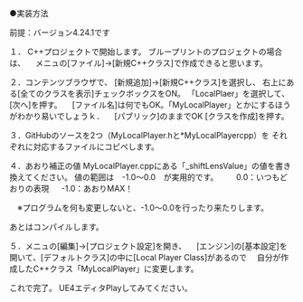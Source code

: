 ●実装方法

前提：バージョン4.24.1です

１．
C++プロジェクトで開始します。
ブループリントのプロジェクトの場合は、
　メニュの[ファイル]→[新規C++クラス]で作成できると思います。

２．コンテンツブラウザで、
[新規追加]→[新規C++クラス]を選択し、
右上にある[全てのクラスを表示]チェックボックスをON。
「LocalPlaer」を選択して、[次へ]を押す。
　[ファイル名]は何でもOK。「MyLocalPlayer」とかにするほうがわかり易いでしょうｋ．
　[パブリック]のままでOK
[クラスを作成]を押す。

３．GitHubのソースを2つ（MyLocalPlayer.hと*MyLocalPlayercpp）を
それぞれに対応するファイルにコピペします。

４．あおり補正の値
MyLocalPlayer.cppにある「_shiftLensValue」の値を書き換えてください。
値の範囲は　-1.0～0.0　が実用的です。
　　0.0：いつもどおりの表現
　 -1.0：あおりMAX！

　※プログラムを何も変更しないと、-1.0～0.0を行ったり来たりします。

あとはコンパイルします。

５．メニュの[編集]→[プロジェクト設定]を開き、
　[エンジン]の[基本設定]を開いて、[デフォルトクラス]の中に[Local Player Class]があるので
　自分が作成したC++クラス「MyLocalPlayer」に変更します。


これで完了。
UE4エディタPlayしてみてください。
